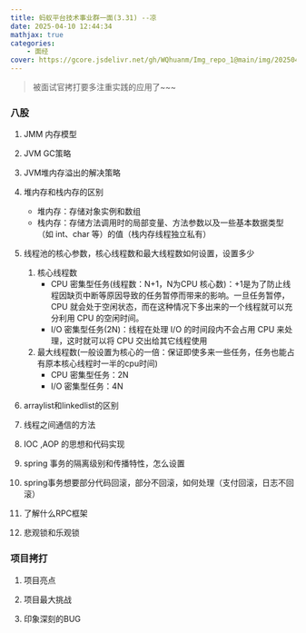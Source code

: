 ```yaml
---
title: 蚂蚁平台技术事业群一面(3.31) --凉
date: 2025-04-10 12:44:34
mathjax: true
categories: 
    - 面经
cover: https://gcore.jsdelivr.net/gh/WQhuanm/Img_repo_1@main/img/202504102043036.png
---
```


> 被面试官拷打要多注重实践的应用了~~~
### 八股
1. JMM 内存模型

1. JVM GC策略

1. JVM堆内存溢出的解决策略

1. 堆内存和栈内存的区别
    + 堆内存：存储对象实例和数组
    + 栈内存：存储方法调用时的局部变量、方法参数以及一些基本数据类型（如 int、char 等）的值（栈内存线程独立私有）
1. 线程池的核心参数，核心线程数和最大线程数如何设置，设置多少
    1. 核心线程数
        + CPU 密集型任务(线程数：N+1，N为CPU 核心数)：+1是为了防止线程因缺页中断等原因导致的任务暂停而带来的影响。一旦任务暂停，CPU 就会处于空闲状态，而在这种情况下多出来的一个线程就可以充分利用 CPU 的空闲时间。
        + I/O 密集型任务(2N)：线程在处理 I/O 的时间段内不会占用 CPU 来处理，这时就可以将 CPU 交出给其它线程使用
    1. 最大线程数(一般设置为核心的一倍：保证即使多来一些任务，任务也能占有原本核心线程时一半的cpu时间)
        + CPU 密集型任务：2N
        + I/O 密集型任务：4N

1. arraylist和linkedlist的区别

1. 线程之间通信的方法

1. IOC ,AOP 的思想和代码实现

1. spring 事务的隔离级别和传播特性，怎么设置

1. spring事务想要部分代码回滚，部分不回滚，如何处理（支付回滚，日志不回滚）

1. 了解什么RPC框架

1. 悲观锁和乐观锁

### 项目拷打
1. 项目亮点

1. 项目最大挑战

1. 印象深刻的BUG
